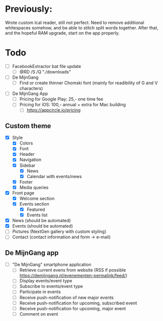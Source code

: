 # Previously:
Wrote custom Ical reader, still not perfect. Need to remove additional whitespaces somehow, and be able to stitch split words together. After that, and the hopeful RAM upgrade, start on the app properly.
# Todo
- [ ] FacebookExtractor bat file update
	- [ ] @RD /S /Q "./downloads"
- [ ] De MijnGang
	- [ ] Find or create thinner Chomski font (mainly for readibility of G and V characters)
- [ ] De MijnGang App
	- [ ] Pricing for Google Play: 25,- one time fee
	- [ ] Pricing for iOS: 100,- annual + extra for Mac building
		- [ ] https://appcircle.io/pricing
## Custom theme
- [x] Style
	- [x] Colors
	- [x] Font
	- [x] Header
	- [x] Navigation
	- [x] Sidebar
		- [x] News
		- [x] Calendar with events/news
	- [x] Footer
	- [x] Media queries
- [x] Front page
	- [x] Welcome section
	- [x] Events section
		- [x] Featured
		- [x] Events list
- [x] News (should be automated)
- [x] Events (should be automated)
- [ ] Pictures (NextGen gallery with custom styling)
- [ ] Contact (contact information and form -> e-mail)
## De MijnGang app
- [ ] "De MijnGang" smartphone application
	- [ ] Retrieve current evens from website (RSS if possible https://demijngang.nl/evenementen-permalink/feed/)
	- [ ] Display events/event type
	- [ ] Subscribe to events/event type
	- [ ] Participate in events
	- [ ] Receive push-notification of new major events
	- [ ] Receive push-notification for upcoming, subscribed event
	- [ ] Receive push-notification for upcoming, major event
	- [ ] Comment on event